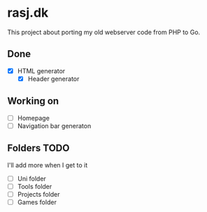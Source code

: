 # rasj.dk
This project about porting my old webserver code from PHP to Go.

## Done
- [x] HTML generator
  - [x] Header generator
## Working on
- [ ] Homepage
- [ ] Navigation bar generaton
## Folders TODO
I'll add more when I get to it
- [ ] Uni folder
- [ ] Tools folder
- [ ] Projects folder
- [ ] Games folder
